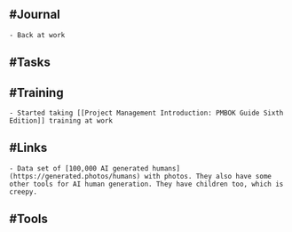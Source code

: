 ## #Journal
	- Back at work
## #Tasks
## #Training
	- Started taking [[Project Management Introduction: PMBOK Guide Sixth Edition]] training at work
## #Links
	- Data set of [100,000 AI generated humans](https://generated.photos/humans) with photos. They also have some other tools for AI human generation. They have children too, which is creepy.
## #Tools